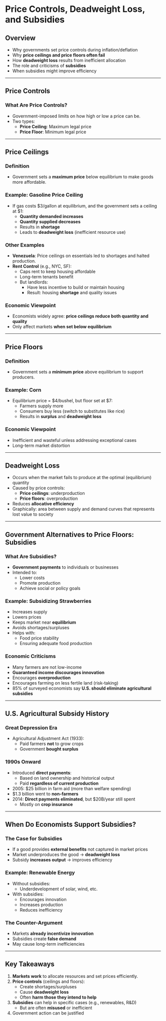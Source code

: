 # Price Controls, Deadweight Loss, and Subsidies

## Overview
- Why governments set price controls during inflation/deflation
- Why **price ceilings and price floors often fail**
- How **deadweight loss** results from inefficient allocation
- The role and criticisms of **subsidies**
- When subsidies might improve efficiency

---

## Price Controls

### What Are Price Controls?
- Government-imposed limits on how high or low a price can be.
- Two types:
  - **Price Ceiling**: Maximum legal price
  - **Price Floor**: Minimum legal price

---

## Price Ceilings

### Definition
- Government sets a **maximum price** below equilibrium to make goods more affordable.

### Example: Gasoline Price Ceiling
- If gas costs \$3/gallon at equilibrium, and the government sets a ceiling at $1:
  - **Quantity demanded increases**
  - **Quantity supplied decreases**
  - Results in **shortage**
  - Leads to **deadweight loss** (inefficient resource use)

### Other Examples
- **Venezuela**: Price ceilings on essentials led to shortages and halted production.
- **Rent Control** (e.g., NYC, SF):
  - Caps rent to keep housing affordable
  - Long-term tenants benefit
  - But landlords:
    - Have less incentive to build or maintain housing
    - Result: housing **shortage** and quality issues

### Economic Viewpoint
- Economists widely agree: **price ceilings reduce both quantity and quality**
- Only affect markets **when set below equilibrium**

---

## Price Floors

### Definition
- Government sets a **minimum price** above equilibrium to support producers.

### Example: Corn
- Equilibrium price = \$4/bushel, but floor set at $7:
  - Farmers supply more
  - Consumers buy less (switch to substitutes like rice)
  - Results in **surplus** and **deadweight loss**

### Economic Viewpoint
- Inefficient and wasteful unless addressing exceptional cases
- Long-term market distortion

---

## Deadweight Loss

- Occurs when the market fails to produce at the optimal (equilibrium) quantity
- Caused by price controls:
  - **Price ceilings**: underproduction
  - **Price floors**: overproduction
- Reduces **allocative efficiency**
- Graphically: area between supply and demand curves that represents lost value to society

---

## Government Alternatives to Price Floors: **Subsidies**

### What Are Subsidies?
- **Government payments** to individuals or businesses
- Intended to:
  - Lower costs
  - Promote production
  - Achieve social or policy goals

### Example: Subsidizing Strawberries
- Increases supply
- Lowers prices
- Keeps market near **equilibrium**
- Avoids shortages/surpluses
- Helps with:
  - Food price stability
  - Ensuring adequate food production

### Economic Criticisms
- Many farmers are not low-income
- **Guaranteed income discourages innovation**
- Encourages **overproduction**
- Encourages farming on less fertile land (risk-taking)
- 85% of surveyed economists say **U.S. should eliminate agricultural subsidies**

---

## U.S. Agricultural Subsidy History

### Great Depression Era
- Agricultural Adjustment Act (1933):
  - Paid farmers **not** to grow crops
  - Government **bought surplus**
  
### 1990s Onward
- Introduced **direct payments**:
  - Based on land ownership and historical output
  - Paid **regardless of current production**
- 2005: $25 billion in farm aid (more than welfare spending)
- $1.3 billion went to **non-farmers**
- 2014: **Direct payments eliminated**, but $20B/year still spent
  - Mostly on **crop insurance**

---

## When Do Economists Support Subsidies?

### The Case for Subsidies
- If a good provides **external benefits** not captured in market prices
- Market underproduces the good → **deadweight loss**
- Subsidy **increases output** → improves efficiency

### Example: Renewable Energy
- Without subsidies:
  - Underdevelopment of solar, wind, etc.
- With subsidies:
  - Encourages innovation
  - Increases production
  - Reduces inefficiency

### The Counter-Argument
- Markets **already incentivize innovation**
- Subsidies create **false demand**
- May cause long-term inefficiencies

---

## Key Takeaways

1. **Markets work** to allocate resources and set prices efficiently.
2. **Price controls** (ceilings and floors):
   - Create shortages/surpluses
   - Cause **deadweight loss**
   - Often **harm those they intend to help**
3. **Subsidies** can help in specific cases (e.g., renewables, R&D)
   - But are often **misused** or inefficient
4. Government action can be justified
